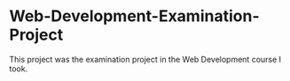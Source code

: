 # Web-Development-Examination-Project
This project was the examination project in the Web Development course I took.
